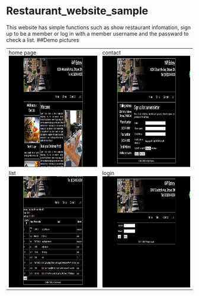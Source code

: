 # Restaurant_website_sample
This website has simple functions such as show restaurant infomation, sign up to be a member or log in with a member username and the passward to check a list.
##Demo pictures
<table>
<tr>
<td>
<a>home page<img src="https://github.com/JohnnieLi/restaurant_website_sample/blob/master/demoImages/home.png" width="500" height="300"></a>
</td>

<td>
<a>contact<img src="https://github.com/JohnnieLi/restaurant_website_sample/blob/master/demoImages/contact.png" width="500" height="300"></a>
</td>
</tr>

<tr>
<td>
<a>list<img src="https://github.com/JohnnieLi/restaurant_website_sample/blob/master/demoImages/list.png" width="500" 
height="300"></a>
</td>

<td>
<a>login<img src="https://github.com/JohnnieLi/restaurant_website_sample/blob/master/demoImages/login.png" width="500" height="300"></a>
</td>
</tr>
</table>
